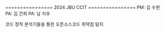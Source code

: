 ================ 2024 JBU CCIT ================
PM: 김 수현        PA: 김 건희        PA: 남 지우

코드 정적 분석기들을 통한 오픈소스코드 취약점 탐지

